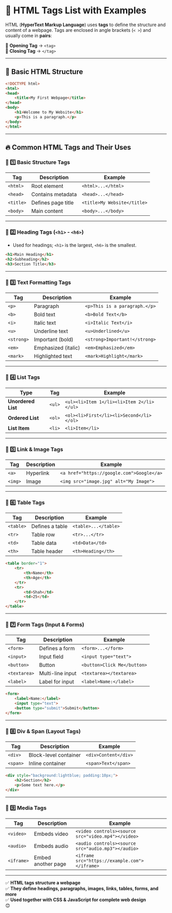 # 🔹 HTML Tags List with Examples

HTML (**HyperText Markup Language**) uses **tags** to define the structure and content of a webpage. Tags are enclosed in angle brackets (`< >`) and usually come in **pairs**:

📌 **Opening Tag** → `<tag>`  
📌 **Closing Tag** → `</tag>`  

---

## 📌 Basic HTML Structure

```html
<!DOCTYPE html>
<html>
<head>
    <title>My First Webpage</title>
</head>
<body>
    <h1>Welcome to My Website</h1>
    <p>This is a paragraph.</p>
</body>
</html>
```

---

## 🔥 Common HTML Tags and Their Uses

### 🔹 1️⃣ Basic Structure Tags

| Tag | Description | Example |
|------|------------|---------|
| `<html>` | Root element | `<html>...</html>` |
| `<head>` | Contains metadata | `<head>...</head>` |
| `<title>` | Defines page title | `<title>My Website</title>` |
| `<body>` | Main content | `<body>...</body>` |

---

### 🔹 2️⃣ Heading Tags (`<h1>` - `<h6>`) 

- Used for headings; `<h1>` is the largest, `<h6>` is the smallest.

```html
<h1>Main Heading</h1>
<h2>Subheading</h2>
<h3>Section Title</h3>
```

---

### 🔹 3️⃣ Text Formatting Tags

| Tag | Description | Example |
|------|------------|---------|
| `<p>` | Paragraph | `<p>This is a paragraph.</p>` |
| `<b>` | Bold text | `<b>Bold Text</b>` |
| `<i>` | Italic text | `<i>Italic Text</i>` |
| `<u>` | Underline text | `<u>Underlined</u>` |
| `<strong>` | Important (bold) | `<strong>Important!</strong>` |
| `<em>` | Emphasized (italic) | `<em>Emphasized</em>` |
| `<mark>` | Highlighted text | `<mark>Highlight</mark>` |

---

### 🔹 4️⃣ List Tags

| Type | Tag | Example |
|------|------|---------|
| **Unordered List** | `<ul>` | `<ul><li>Item 1</li><li>Item 2</li></ul>` |
| **Ordered List** | `<ol>` | `<ol><li>First</li><li>Second</li></ol>` |
| **List Item** | `<li>` | `<li>Item</li>` |

---

### 🔹 5️⃣ Link & Image Tags

| Tag | Description | Example |
|------|------------|---------|
| `<a>` | Hyperlink | `<a href="https://google.com">Google</a>` |
| `<img>` | Image | `<img src="image.jpg" alt="My Image">` |

---

### 🔹 6️⃣ Table Tags

| Tag | Description | Example |
|------|------------|---------|
| `<table>` | Defines a table | `<table>...</table>` |
| `<tr>` | Table row | `<tr>...</tr>` |
| `<td>` | Table data | `<td>Data</td>` |
| `<th>` | Table header | `<th>Heading</th>` |

```html
<table border="1">
    <tr>
        <th>Name</th>
        <th>Age</th>
    </tr>
    <tr>
        <td>Shah</td>
        <td>25</td>
    </tr>
</table>
```

---

### 🔹 7️⃣ Form Tags (Input & Forms)

| Tag | Description | Example |
|------|------------|---------|
| `<form>` | Defines a form | `<form>...</form>` |
| `<input>` | Input field | `<input type="text">` |
| `<button>` | Button | `<button>Click Me</button>` |
| `<textarea>` | Multi-line input | `<textarea></textarea>` |
| `<label>` | Label for input | `<label>Name:</label>` |

```html
<form>
    <label>Name:</label>
    <input type="text">
    <button type="submit">Submit</button>
</form>
```

---

### 🔹 8️⃣ Div & Span (Layout Tags)

| Tag | Description | Example |
|------|------------|---------|
| `<div>` | Block-level container | `<div>Content</div>` |
| `<span>` | Inline container | `<span>Text</span>` |

```html
<div style="background:lightblue; padding:10px;">
    <h2>Section</h2>
    <p>Some text here.</p>
</div>
```

---

### 🔹 9️⃣ Media Tags

| Tag | Description | Example |
|------|------------|---------|
| `<video>` | Embeds video | `<video controls><source src="video.mp4"></video>` |
| `<audio>` | Embeds audio | `<audio controls><source src="audio.mp3"></audio>` |
| `<iframe>` | Embed another page | `<iframe src="https://example.com"></iframe>` |

---



✅ **HTML tags structure a webpage**  
✅ **They define headings, paragraphs, images, links, tables, forms, and more**  
✅ **Used together with CSS & JavaScript for complete web design**  
 😊
